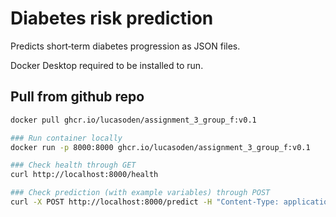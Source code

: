 # Diabetes risk prediction


Predicts short‑term diabetes progression as JSON files.

Docker Desktop required to be installed to run.


## Pull from github repo
```bash
docker pull ghcr.io/lucasoden/assignment_3_group_f:v0.1

### Run container locally
docker run -p 8000:8000 ghcr.io/lucasoden/assignment_3_group_f:v0.1

### Check health through GET
curl http://localhost:8000/health

### Check prediction (with example variables) through POST
curl -X POST http://localhost:8000/predict -H "Content-Type: application/json" -d "{\"age\":0.02,\"sex\":-0.044,\"bmi\":0.06,\"bp\":-0.03,\"s1\":-0.02,\"s2\":0.03,\"s3\":-0.02,\"s4\":0.02,\"s5\":0.02,\"s6\":-0.001}"


